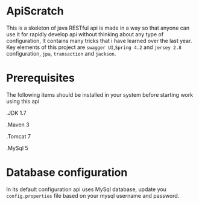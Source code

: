 # ApiScratch
This is a skeleton of java RESTful api is made in a way so that anyone can use it for rapidly develop api without thinking about any type of configuration,
It contains many tricks that i have learned over the last year. Key elements of this project are `swagger UI`,`Spring 4.2` and `jersey 2.8` configuration, `jpa`, `transaction` and `jackson`.

# Prerequisites
The following items should be installed in your system before starting work using this api

 .JDK 1.7

 .Maven 3

 .Tomcat 7

 .MySql 5

# Database configuration
In its default configuration api uses MySql database, update you  `config.properties` file based on your mysql username and password. 
